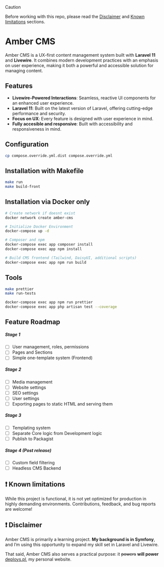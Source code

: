 > [!CAUTION]
>  Before working with this repo, please read the [Disclaimer](#-disclaimer) and [Known limitations](#-known-limitations) sections.

# Amber CMS

Amber CMS is a UX-first content management system built with **Laravel 11** and **Livewire**. It combines modern development practices with an emphasis on user experience, making it both a powerful and accessible solution for managing content.

## Features

- **Livewire-Powered Interactions**: Seamless, reactive UI components for an enhanced user experience.
- **Laravel 11**: Built on the latest version of Laravel, offering cutting-edge performance and security.
- **Focus on UX**: Every feature is designed with user experience in mind.
- **Fully accesible and responsive**: Built with accessibility and responsiveness in mind.

## Configuration

```Bash
cp compose.override.yml.dist compose.override.yml
```

## Installation with Makefile

```Bash
make run
make build-front
```

## Installation via Docker only

```Bash
# Create network if doesnt exist
docker network create amber-cms
```

```Bash
# Initialize Docker Environment 
docker-compose up -d

# Composer and npm
docker-compose exec app composer install
docker-compose exec app npm install

# Build CMS frontend (Tailwind, DaisyUI, additional scripts)
docker-compose exec app npm run build

```

## Tools

```Bash
make prettier
make run-tests
````
```Bash
docker-compose exec app npm run prettier
docker-compose exec app php artisan test --coverage
```

## Feature Roadmap
##### Stage 1
- [ ] User management, roles, permissions
- [ ] Pages and Sections
- [ ] Simple one-template system (Frontend)
##### Stage 2
- [ ] Media management
- [ ] Website settings
- [ ] SEO settings
- [ ] User settings
- [ ] Exporting pages to static HTML and serving them
##### Stage 3
- [ ] Templating system
- [ ] Separate Core logic from Development logic
- [ ] Publish to Packagist
##### Stage 4 (Post release)
- [ ] Custom field filtering
- [ ] Headless CMS Backend

## ❗ Known limitations
While this project is functional, it is not yet optimized for production in highly demanding environments. Contributions, feedback, and bug reports are welcome!

## ❗ Disclaimer
Amber CMS is primarily a learning project. **My background is in Symfony**, and I’m using this opportunity to expand my skill set in Laravel and Livewire.

That said, Amber CMS also serves a practical purpose: it ~~powers~~ **will power** [deploys.pl](https://deploys.pl), my personal website.
